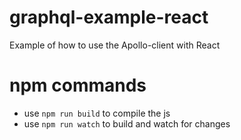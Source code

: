 # graphql-example-react
Example of how to use the Apollo-client with React

# npm commands
 - use ``npm run build`` to compile the js
 - use ``npm run watch`` to build and watch for changes

